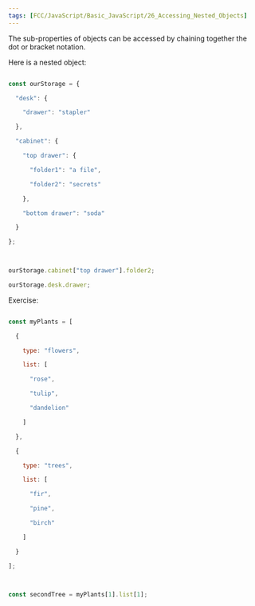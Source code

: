```yaml
---
tags: [FCC/JavaScript/Basic_JavaScript/26_Accessing_Nested_Objects]
---
```

The sub-properties of objects can be accessed by chaining together the dot or bracket notation.

Here is a nested object:

```js

const ourStorage = {

  "desk": {

    "drawer": "stapler"

  },

  "cabinet": {

    "top drawer": {

      "folder1": "a file",

      "folder2": "secrets"

    },

    "bottom drawer": "soda"

  }

};

  

ourStorage.cabinet["top drawer"].folder2;

ourStorage.desk.drawer;

```

Exercise:

```js

const myPlants = [

  {

    type: "flowers",

    list: [

      "rose",

      "tulip",

      "dandelion"

    ]

  },

  {

    type: "trees",

    list: [

      "fir",

      "pine",

      "birch"

    ]

  }

];

  

const secondTree = myPlants[1].list[1];

```